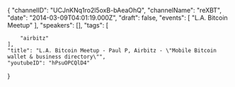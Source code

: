 {
    "channelID": "UCJnKNq1ro2l5oxB-bAeaOhQ",
    "channelName": "reXBT",
    "date": "2014-03-09T04:01:19.000Z",
    "draft": false,
    "events": [
        "L.A. Bitcoin Meetup"
    ],
    "speakers": [],
    "tags": [

        "airbitz"
    ],
    "title": "L.A. Bitcoin Meetup - Paul P, Airbitz - \"Mobile Bitcoin wallet & business directory\"",
    "youtubeID": "hPsuOPCQlD4"
}
